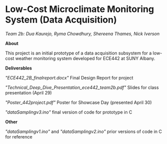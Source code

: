 # Low-Cost Microclimate Monitoring System (Data Acquisition)

*Team 2b: Dua Kaurejo, Ryma Chowdhury, Shereena Thames, Nick Iverson*

**About**

This project is an initial prototype of a data acquisition subsystem for a low-cost weather monitoring system developed for ECE442 at SUNY Albany.

**Deliverables**

*"ECE442_2B_finalreport.docx"* Final Design Report for project

*"Technical_Deep_Dive_Presentation_ece442_team2b.pdf"* Slides for class presentation (April 29)

*"Poster_442project.pdf"* Poster for Showcase Day (presented April 30)

*"dataSamplingv3.ino"* final version of code for prototype in C 


**Other**

*"dataSamplingv1.ino"* and *"dataSamplingv2.ino"* prior versions of code in C for reference




